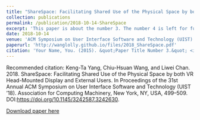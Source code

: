 ```yaml
---
title: "ShareSpace: Facilitating Shared Use of the Physical Space by both VR Head-Mounted Display and External Users"
collection: publications
permalink: /publication/2018-10-14-ShareSpace
excerpt: 'This paper is about the number 3. The number 4 is left for future work.'
date: 2018-10-14
venue: 'ACM Symposium on User Interface Software and Technology (UIST) 2018'
paperurl: 'http://wanglolly.github.io/files/2018_ShareSpace.pdf'
citation: 'Your Name, You. (2015). &quot;Paper Title Number 3.&quot; <i>Journal 1</i>. 1(3).'
---
```


Recommended citation: Keng-Ta Yang, Chiu-Hsuan Wang, and Liwei Chan. 2018. ShareSpace: Facilitating Shared Use of the Physical Space by both VR Head-Mounted Display and External Users. In Proceedings of the 31st Annual ACM Symposium on User Interface Software and Technology (UIST ’18). Association for Computing Machinery, New York, NY, USA, 499–509. DOI:https://doi.org/10.1145/3242587.3242630.

[Download paper here](http://wanglolly.github.io/files/2018_ShareSpace.pdf)
